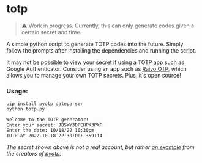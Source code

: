 # totp

> ⚠ Work in progress. Currently, this can only generate codes given a certain secret and time.

A simple python script to generate TOTP codes into the future. Simply follow the prompts after installing the dependencies and running the script.

It may not be possible to view your secret if using a TOTP app such as Google Authenticator. Consider using an app such as [Raivo OTP](https://github.com/raivo-otp/ios-application), which allows you to manage your own TOTP secrets. Plus, it's open source!

### Usage:

```
pip install pyotp dateparser
python totp.py

Welcome to the TOTP generator!
Enter your secret: JBSWY3DPEHPK3PXP
Enter the date: 10/18/22 10:30pm
TOTP at 2022-10-18 22:30:00: 359114
```

*The secret shown above is not a real account, but rather [an example](https://github.com/pyauth/pyotp/blob/develop/README.rst#working-example) from the creators of [pyotp](https://github.com/pyauth/pyotp).*